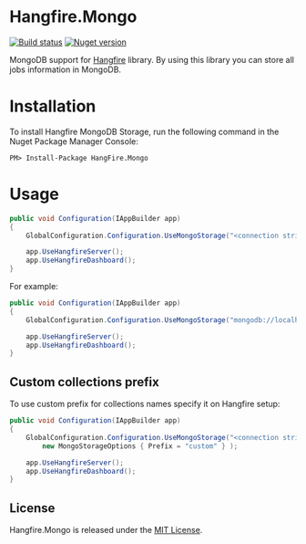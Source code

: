 Hangfire.Mongo
==============

[![Build status](https://ci.appveyor.com/api/projects/status/xjr953s29pwwsuq4?svg=true)](https://ci.appveyor.com/project/sergeyzwezdin/hangfire-mongo) [![Nuget version](https://img.shields.io/nuget/v/Hangfire.Mongo.svg)](https://www.nuget.org/packages/HangFire.Mongo)

MongoDB support for [Hangfire](http://hangfire.io/) library. By using this library you can store all jobs information in MongoDB.

# Installation

To install Hangfire MongoDB Storage, run the following command in the Nuget Package Manager Console:

```
PM> Install-Package HangFire.Mongo
```

# Usage

```csharp
public void Configuration(IAppBuilder app)
{
    GlobalConfiguration.Configuration.UseMongoStorage("<connection string>", "<database name>");

    app.UseHangfireServer();
    app.UseHangfireDashboard();
}
```

For example:

```csharp
public void Configuration(IAppBuilder app)
{
    GlobalConfiguration.Configuration.UseMongoStorage("mongodb://localhost", "ApplicationDatabase");

    app.UseHangfireServer();
    app.UseHangfireDashboard();
}
```

## Custom collections prefix

To use custom prefix for collections names specify it on Hangfire setup:

```csharp
public void Configuration(IAppBuilder app)
{
    GlobalConfiguration.Configuration.UseMongoStorage("<connection string>", "<database name>",
        new MongoStorageOptions { Prefix = "custom" } );

    app.UseHangfireServer();
    app.UseHangfireDashboard();
}
```

License
-------

Hangfire.Mongo is released under the [MIT License](https://raw.githubusercontent.com/sergun/Hangfire.Mongo/master/LICENSE).

